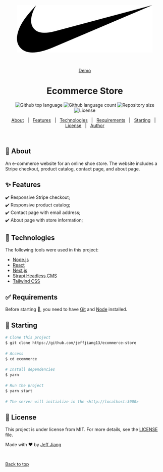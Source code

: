 <div align="center" id="top">
  <img src="client/public/logo.svg" alt="Ecommerce-store" />

  &#xa0;

  <a href="https://jj-ecommerce-store.vercel.app/">Demo</a>
</div>

<h1 align="center">Ecommerce Store</h1>

<p align="center">
  <img alt="Github top language" src="https://img.shields.io/github/languages/top/jeffjiang13/ecommerce-store?color=56BEB8">

  <img alt="Github language count" src="https://img.shields.io/github/languages/count/jeffjiang13/ecommerce-store?color=56BEB8">

  <img alt="Repository size" src="https://img.shields.io/github/repo-size/jeffjiang13/ecommerce-store?color=56BEB8">

  <img alt="License" src="https://img.shields.io/github/license/jeffjiang13/ecommerce-store?color=56BEB8">
</p>

<p align="center">
  <a href="#dart-about">About</a> &#xa0; | &#xa0;
  <a href="#sparkles-features">Features</a> &#xa0; | &#xa0;
  <a href="#rocket-technologies">Technologies</a> &#xa0; | &#xa0;
  <a href="#white_check_mark-requirements">Requirements</a> &#xa0; | &#xa0;
  <a href="#checkered_flag-starting">Starting</a> &#xa0; | &#xa0;
  <a href="#memo-license">License</a> &#xa0; | &#xa0;
  <a href="https://github.com/jeffjiang13" target="_blank">Author</a>
</p>

<br>

## :dart: About ##

An e-commerce website for an online shoe store. The website includes a Stripe checkout, product catalog, contact page, and about page.

## :sparkles: Features ##
:heavy_check_mark: Responsive Stripe checkout;\
:heavy_check_mark: Responsive product catalog;\
:heavy_check_mark: Contact page with email address;\
:heavy_check_mark: About page with store information;

## :rocket: Technologies ##

The following tools were used in this project:

- [Node.js](https://nodejs.org/en/)
- [React](https://reactjs.org/)
- [Next.js](https://nextjs.org/)
- [Strapi Headless CMS](https://strapi.io/)
- [Tailwind CSS](https://tailwindcss.com/)

## :white_check_mark: Requirements ##

Before starting :checkered_flag:, you need to have [Git](https://git-scm.com) and [Node](https://nodejs.org/en/) installed.

## :checkered_flag: Starting ##

```bash
# Clone this project
$ git clone https://github.com/jeffjiang13/ecommerce-store

# Access
$ cd ecommerce

# Install dependencies
$ yarn

# Run the project
$ yarn start

# The server will initialize in the <http://localhost:3000>

```

## :memo: License ##

This project is under license from MIT. For more details, see the [LICENSE](LICENSE.md) file.


Made with :heart: by <a href="https://github.com/jeffjiang13" target="_blank">Jeff Jiang</a>

&#xa0;

<a href="#top">Back to top</a>
<!--  -->
